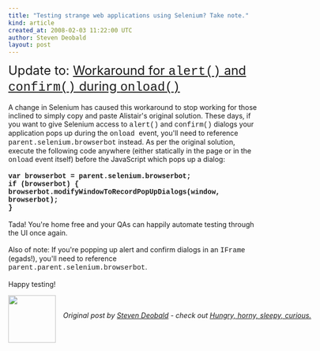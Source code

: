 ```yaml
---
title: "Testing strange web applications using Selenium? Take note."
kind: article
created_at: 2008-02-03 11:22:00 UTC
author: Steven Deobald
layout: post
---
```

<span style="font-size:180%;">Update to: <a href="http://www.mail-archive.com/selenium-users@lists.public.thoughtworks.org/msg00652.html">Workaround for <span style="font-family: courier new;">alert()</span> and <span style="font-family: courier new;">confirm()</span> during <span style="font-family: courier new;">onload()</span></a></span><br /><br />A change in Selenium has caused this workaround to stop working for those inclined to simply copy and paste Alistair's original solution. These days, if you want to give Selenium access to <span style="font-family: courier new;">alert()</span> and <span style="font-family: courier new;">confirm()</span> dialogs your application pops up during the <span style="font-family: courier new;">onload </span>event, you'll need to reference <span style="font-family: courier new;">parent.selenium.browserbot</span> instead. As per the original solution, execute the following code anywhere (either statically in the page or in the <span style="font-family: courier new;">onload</span> event itself) before the JavaScript which pops up a dialog:<br /><br /><span style="font-family: courier new; font-weight: bold;">var browserbot = parent.selenium.browserbot;</span><br /><span style="font-family: courier new; font-weight: bold;"> if (browserbot) {</span><br /><span style="font-family: courier new; font-weight: bold;">    browserbot.modifyWindowToRecordPopUpDialogs(window, browserbot);</span><br /><span style="font-family: courier new; font-weight: bold;"> }</span><br /><br />Tada! You're home free and your QAs can happily automate testing through the UI once again.<br /><br />Also of note: If you're popping up alert and confirm dialogs in an <span style="font-family: courier new;">IFrame </span>(egads!), you'll need to reference <span style="font-family: courier new;">parent.parent.selenium.browserbot</span>.<br /><br />Happy testing!<div class="author">
  <img src="http://nilenso.com/people/steven-200.png" style="width: 96px; height: 96;">
  <span style="position: absolute; padding: 32px 15px;">
    <i>Original post by <a href="http://twitter.com/deobald">Steven Deobald</a> - check out <a href="http://blog.deobald.ca/">Hungry, horny, sleepy, curious.</a></i>
  </span>
</div>
